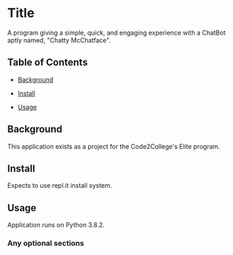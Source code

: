# Title

A program giving a simple, quick, and engaging experience with a ChatBot aptly named, "Chatty McChatface".

## Table of Contents

- [Background](#background)

- [Install](#install)

- [Usage](#usage)

## Background

This application exists as a project for the Code2College's Elite program.

## Install

Expects to use repl.it install system.

## Usage

Application runs on Python 3.8.2.

### Any optional sections